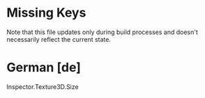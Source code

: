 # Missing Keys
Note that this file updates only during build processes and doesn't necessarily reflect the current state.

# German [de]
Inspector.Texture3D.Size  

